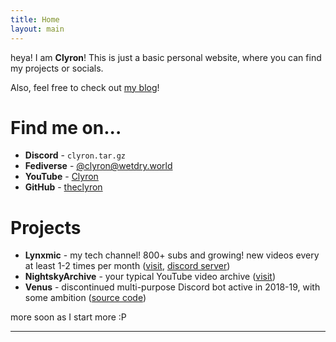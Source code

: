 ```yaml
---
title: Home
layout: main
---
```

heya! I am **Clyron**! This is just a basic personal website, where you can find my projects or socials.

Also, feel free to check out [my blog][7]!

# Find me on...
* **Discord** - `clyron.tar.gz`
* **Fediverse** - <a rel="me" href="https://wetdry.world/@clyron">@clyron@wetdry.world</a>
* **YouTube** - [Clyron][2]
* **GitHub** - [theclyron][5]

# Projects
* **Lynxmic** - my tech channel! 800+ subs and growing! new videos every at least 1-2 times per month ([visit][3], [discord server][1])
* **NightskyArchive** - your typical YouTube video archive ([visit][4])
* **Venus** - discontinued multi-purpose Discord bot active in 2018-19, with some ambition ([source code][6])

more soon as I start more :P

---

[1]: https://discord.gg/wDxDKJU2sj
[2]: https://youtube.com/@Clyron
[3]: https://youtube.com/@Lynxmic
[4]: https://youtube.com/@NightskyArchive
[5]: https://github.com/theclyron
[6]: https://github.com/theclyron/Venus
[7]: /blog/